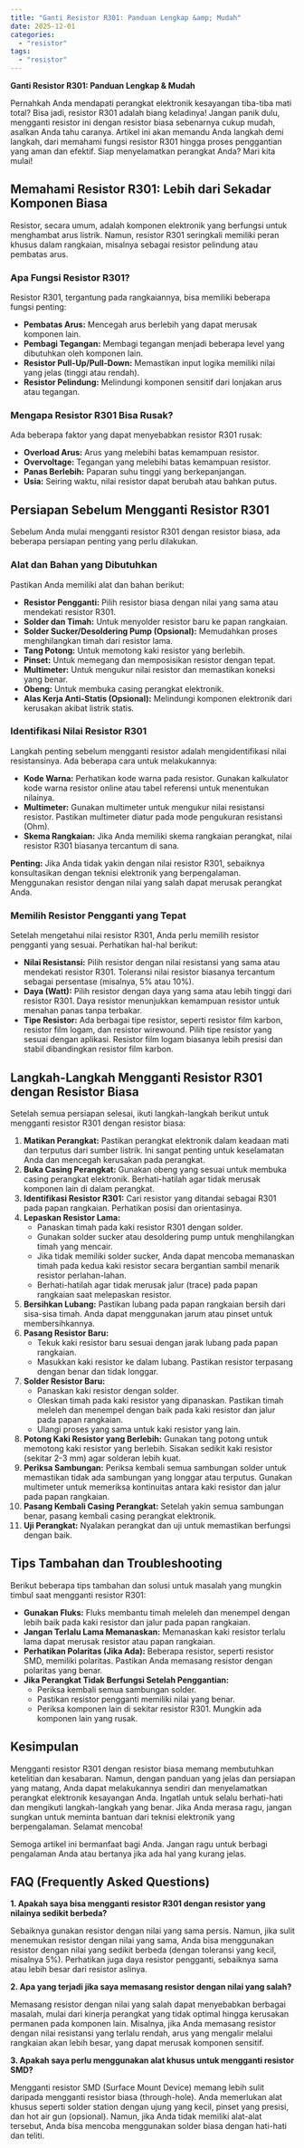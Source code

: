 ```yaml
---
title: "Ganti Resistor R301: Panduan Lengkap &amp; Mudah"
date: 2025-12-01
categories: 
  - "resistor"
tags: 
  - "resistor"
---
```


**Ganti Resistor R301: Panduan Lengkap & Mudah**

Pernahkah Anda mendapati perangkat elektronik kesayangan tiba-tiba mati total? Bisa jadi, resistor R301 adalah biang keladinya! Jangan panik dulu, mengganti resistor ini dengan resistor biasa sebenarnya cukup mudah, asalkan Anda tahu caranya. Artikel ini akan memandu Anda langkah demi langkah, dari memahami fungsi resistor R301 hingga proses penggantian yang aman dan efektif. Siap menyelamatkan perangkat Anda? Mari kita mulai!

## Memahami Resistor R301: Lebih dari Sekadar Komponen Biasa

Resistor, secara umum, adalah komponen elektronik yang berfungsi untuk menghambat arus listrik. Namun, resistor R301 seringkali memiliki peran khusus dalam rangkaian, misalnya sebagai resistor pelindung atau pembatas arus.

### Apa Fungsi Resistor R301?

Resistor R301, tergantung pada rangkaiannya, bisa memiliki beberapa fungsi penting:

- **Pembatas Arus:** Mencegah arus berlebih yang dapat merusak komponen lain.
- **Pembagi Tegangan:** Membagi tegangan menjadi beberapa level yang dibutuhkan oleh komponen lain.
- **Resistor Pull-Up/Pull-Down:** Memastikan input logika memiliki nilai yang jelas (tinggi atau rendah).
- **Resistor Pelindung:** Melindungi komponen sensitif dari lonjakan arus atau tegangan.

### Mengapa Resistor R301 Bisa Rusak?

Ada beberapa faktor yang dapat menyebabkan resistor R301 rusak:

- **Overload Arus:** Arus yang melebihi batas kemampuan resistor.
- **Overvoltage:** Tegangan yang melebihi batas kemampuan resistor.
- **Panas Berlebih:** Paparan suhu tinggi yang berkepanjangan.
- **Usia:** Seiring waktu, nilai resistor dapat berubah atau bahkan putus.

## Persiapan Sebelum Mengganti Resistor R301

Sebelum Anda mulai mengganti resistor R301 dengan resistor biasa, ada beberapa persiapan penting yang perlu dilakukan.

### Alat dan Bahan yang Dibutuhkan

Pastikan Anda memiliki alat dan bahan berikut:

- **Resistor Pengganti:** Pilih resistor biasa dengan nilai yang sama atau mendekati resistor R301.
- **Solder dan Timah:** Untuk menyolder resistor baru ke papan rangkaian.
- **Solder Sucker/Desoldering Pump (Opsional):** Memudahkan proses menghilangkan timah dari resistor lama.
- **Tang Potong:** Untuk memotong kaki resistor yang berlebih.
- **Pinset:** Untuk memegang dan memposisikan resistor dengan tepat.
- **Multimeter:** Untuk mengukur nilai resistor dan memastikan koneksi yang benar.
- **Obeng:** Untuk membuka casing perangkat elektronik.
- **Alas Kerja Anti-Statis (Opsional):** Melindungi komponen elektronik dari kerusakan akibat listrik statis.

### Identifikasi Nilai Resistor R301

Langkah penting sebelum mengganti resistor adalah mengidentifikasi nilai resistansinya. Ada beberapa cara untuk melakukannya:

- **Kode Warna:** Perhatikan kode warna pada resistor. Gunakan kalkulator kode warna resistor online atau tabel referensi untuk menentukan nilainya.
- **Multimeter:** Gunakan multimeter untuk mengukur nilai resistansi resistor. Pastikan multimeter diatur pada mode pengukuran resistansi (Ohm).
- **Skema Rangkaian:** Jika Anda memiliki skema rangkaian perangkat, nilai resistor R301 biasanya tercantum di sana.

**Penting:** Jika Anda tidak yakin dengan nilai resistor R301, sebaiknya konsultasikan dengan teknisi elektronik yang berpengalaman. Menggunakan resistor dengan nilai yang salah dapat merusak perangkat Anda.

### Memilih Resistor Pengganti yang Tepat

Setelah mengetahui nilai resistor R301, Anda perlu memilih resistor pengganti yang sesuai. Perhatikan hal-hal berikut:

- **Nilai Resistansi:** Pilih resistor dengan nilai resistansi yang sama atau mendekati resistor R301. Toleransi nilai resistor biasanya tercantum sebagai persentase (misalnya, 5% atau 10%).
- **Daya (Watt):** Pilih resistor dengan daya yang sama atau lebih tinggi dari resistor R301. Daya resistor menunjukkan kemampuan resistor untuk menahan panas tanpa terbakar.
- **Tipe Resistor:** Ada berbagai tipe resistor, seperti resistor film karbon, resistor film logam, dan resistor wirewound. Pilih tipe resistor yang sesuai dengan aplikasi. Resistor film logam biasanya lebih presisi dan stabil dibandingkan resistor film karbon.

## Langkah-Langkah Mengganti Resistor R301 dengan Resistor Biasa

Setelah semua persiapan selesai, ikuti langkah-langkah berikut untuk mengganti resistor R301 dengan resistor biasa:

1. **Matikan Perangkat:** Pastikan perangkat elektronik dalam keadaan mati dan terputus dari sumber listrik. Ini sangat penting untuk keselamatan Anda dan mencegah kerusakan pada perangkat.
2. **Buka Casing Perangkat:** Gunakan obeng yang sesuai untuk membuka casing perangkat elektronik. Berhati-hatilah agar tidak merusak komponen lain di dalam perangkat.
3. **Identifikasi Resistor R301:** Cari resistor yang ditandai sebagai R301 pada papan rangkaian. Perhatikan posisi dan orientasinya.
4. **Lepaskan Resistor Lama:**
    - Panaskan timah pada kaki resistor R301 dengan solder.
    - Gunakan solder sucker atau desoldering pump untuk menghilangkan timah yang mencair.
    - Jika tidak memiliki solder sucker, Anda dapat mencoba memanaskan timah pada kedua kaki resistor secara bergantian sambil menarik resistor perlahan-lahan.
    - Berhati-hatilah agar tidak merusak jalur (trace) pada papan rangkaian saat melepaskan resistor.
5. **Bersihkan Lubang:** Pastikan lubang pada papan rangkaian bersih dari sisa-sisa timah. Anda dapat menggunakan jarum atau pinset untuk membersihkannya.
6. **Pasang Resistor Baru:**
    - Tekuk kaki resistor baru sesuai dengan jarak lubang pada papan rangkaian.
    - Masukkan kaki resistor ke dalam lubang. Pastikan resistor terpasang dengan benar dan tidak longgar.
7. **Solder Resistor Baru:**
    - Panaskan kaki resistor dengan solder.
    - Oleskan timah pada kaki resistor yang dipanaskan. Pastikan timah meleleh dan menempel dengan baik pada kaki resistor dan jalur pada papan rangkaian.
    - Ulangi proses yang sama untuk kaki resistor yang lain.
8. **Potong Kaki Resistor yang Berlebih:** Gunakan tang potong untuk memotong kaki resistor yang berlebih. Sisakan sedikit kaki resistor (sekitar 2-3 mm) agar solderan lebih kuat.
9. **Periksa Sambungan:** Periksa kembali semua sambungan solder untuk memastikan tidak ada sambungan yang longgar atau terputus. Gunakan multimeter untuk memeriksa kontinuitas antara kaki resistor dan jalur pada papan rangkaian.
10. **Pasang Kembali Casing Perangkat:** Setelah yakin semua sambungan benar, pasang kembali casing perangkat elektronik.
11. **Uji Perangkat:** Nyalakan perangkat dan uji untuk memastikan berfungsi dengan baik.

## Tips Tambahan dan Troubleshooting

Berikut beberapa tips tambahan dan solusi untuk masalah yang mungkin timbul saat mengganti resistor R301:

- **Gunakan Fluks:** Fluks membantu timah meleleh dan menempel dengan lebih baik pada kaki resistor dan jalur pada papan rangkaian.
- **Jangan Terlalu Lama Memanaskan:** Memanaskan kaki resistor terlalu lama dapat merusak resistor atau papan rangkaian.
- **Perhatikan Polaritas (Jika Ada):** Beberapa resistor, seperti resistor SMD, memiliki polaritas. Pastikan Anda memasang resistor dengan polaritas yang benar.
- **Jika Perangkat Tidak Berfungsi Setelah Penggantian:**
    - Periksa kembali semua sambungan solder.
    - Pastikan resistor pengganti memiliki nilai yang benar.
    - Periksa komponen lain di sekitar resistor R301. Mungkin ada komponen lain yang rusak.

## Kesimpulan

Mengganti resistor R301 dengan resistor biasa memang membutuhkan ketelitian dan kesabaran. Namun, dengan panduan yang jelas dan persiapan yang matang, Anda dapat melakukannya sendiri dan menyelamatkan perangkat elektronik kesayangan Anda. Ingatlah untuk selalu berhati-hati dan mengikuti langkah-langkah yang benar. Jika Anda merasa ragu, jangan sungkan untuk meminta bantuan dari teknisi elektronik yang berpengalaman. Selamat mencoba!

Semoga artikel ini bermanfaat bagi Anda. Jangan ragu untuk berbagi pengalaman Anda atau bertanya jika ada hal yang kurang jelas.

## FAQ (Frequently Asked Questions)

**1\. Apakah saya bisa mengganti resistor R301 dengan resistor yang nilainya sedikit berbeda?**

Sebaiknya gunakan resistor dengan nilai yang sama persis. Namun, jika sulit menemukan resistor dengan nilai yang sama, Anda bisa menggunakan resistor dengan nilai yang sedikit berbeda (dengan toleransi yang kecil, misalnya 5%). Perhatikan juga daya resistor pengganti, sebaiknya sama atau lebih besar dari resistor aslinya.

**2\. Apa yang terjadi jika saya memasang resistor dengan nilai yang salah?**

Memasang resistor dengan nilai yang salah dapat menyebabkan berbagai masalah, mulai dari kinerja perangkat yang tidak optimal hingga kerusakan permanen pada komponen lain. Misalnya, jika Anda memasang resistor dengan nilai resistansi yang terlalu rendah, arus yang mengalir melalui rangkaian akan lebih besar, yang dapat merusak komponen sensitif.

**3\. Apakah saya perlu menggunakan alat khusus untuk mengganti resistor SMD?**

Mengganti resistor SMD (Surface Mount Device) memang lebih sulit daripada mengganti resistor biasa (through-hole). Anda memerlukan alat khusus seperti solder station dengan ujung yang kecil, pinset yang presisi, dan hot air gun (opsional). Namun, jika Anda tidak memiliki alat-alat tersebut, Anda bisa mencoba menggunakan solder biasa dengan hati-hati dan teliti.
